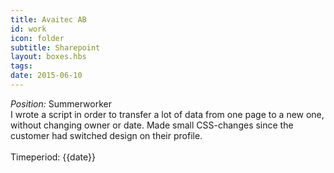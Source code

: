 ```yaml
---
title: Avaitec AB
id: work
icon: folder
subtitle: Sharepoint
layout: boxes.hbs
tags:
date: 2015-06-10
---
```

*Position:* Summerworker
<br>
I wrote a script in order to transfer a lot of data from one page to a new one, without changing owner or date. Made small CSS-changes since the customer had switched design on their profile.
<br><br>
Timeperiod: {{date}}
